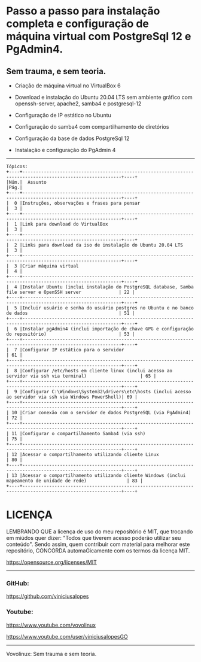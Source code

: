 # Passo a passo para instalação completa e configuração de máquina virtual com PostgreSql 12 e PgAdmin4.
## Sem trauma, e sem teoria.

- Criação de máquina virtual no VirtualBox 6

- Download e instalação do Ubuntu 20.04 LTS sem ambiente gráfico com openssh-server, apache2, samba4 e postgresql-12

- Configuração de IP estático no Ubuntu

- Configuração do samba4 com compartilhamento de diretórios

- Configuração da base de dados PostgreSql 12

- Instalação e configuração do PgAdmin 4

---
```
Tópicos:
+----+-----------------------------------------------------------------------------------------------------------+----+
|Núm.|  Assunto                                                                                                  |Pág.|
+----+-----------------------------------------------------------------------------------------------------------+----+
|  0 |Instruções, observações e frases para pensar                                                               |  3 |
+----+-----------------------------------------------------------------------------------------------------------+----+
|  1 |Link para download do VirtualBox                                                                           |  3 |
+----+-----------------------------------------------------------------------------------------------------------+----+
|  2 |Links para download da iso de instalação do Ubuntu 20.04 LTS                                               |  3 |
+----+-----------------------------------------------------------------------------------------------------------+----+
|  3 |Criar máquina virtual                                                                                      |  4 |
+----+-----------------------------------------------------------------------------------------------------------+----+
|  4 |Instalar Ubuntu (inclui instalação do PostgreSQL database, Samba file server e OpenSSH server              | 22 |
+----+-----------------------------------------------------------------------------------------------------------+----+
|  5 |Incluir usuário e senha do usuário postgres no Ubuntu e no banco de dados                                  | 51 |
+----+-----------------------------------------------------------------------------------------------------------+----+
|  6 |Instalar pgAdmin4 (inclui importação de chave GPG e configuração do repositório)                           | 53 |
+----+-----------------------------------------------------------------------------------------------------------+----+
|  7 |Configurar IP estático para o servidor                                                                     | 61 |
+----+-----------------------------------------------------------------------------------------------------------+----+
|  8 |Configurar /etc/hosts em cliente linux (inclui acesso ao servidor via ssh via terminal)                    | 65 |
+----+-----------------------------------------------------------------------------------------------------------+----+
|  9 |Configurar C:\Windows\System32\drivers\etc\hosts (inclui acesso ao servidor via ssh via Windows PowerShell)| 69 |
+----+-----------------------------------------------------------------------------------------------------------+----+
| 10 |Criar conexão com o servidor de dados PostgreSQL (via PgAdmin4)                                            | 72 |
+----+-----------------------------------------------------------------------------------------------------------+----+
| 11 |Configurar o compartilhamento Samba4 (via ssh)                                                             | 75 |
+----+-----------------------------------------------------------------------------------------------------------+----+
| 12 |Acessar o compartilhamento utilizando cliente Linux                                                        | 80 |
+----+-----------------------------------------------------------------------------------------------------------+----+
| 13 |Acessar o compartilhamento utilizando cliente Windows (inclui mapeamento de unidade de rede)               | 83 |
+----+-----------------------------------------------------------------------------------------------------------+----+
```

# LICENÇA
LEMBRANDO QUE a licença de uso do meu repositório é MIT, que trocando em miúdos quer dizer: "Todos que tiverem acesso poderão utilizar seu conteúdo".
Sendo assim, quem contribuir com material para melhorar este repositório, CONCORDA automaGicamente com os termos da licença MIT.

https://opensource.org/licenses/MIT

---

### GitHub:

https://github.com/viniciusalopes


### Youtube:

https://www.youtube.com/vovolinux

https://www.youtube.com/user/viniciusalopesGO

---
Vovolinux: Sem trauma e sem teoria.


